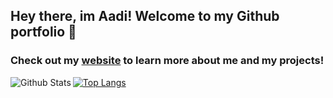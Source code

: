 ## Hey there, im Aadi! Welcome to my Github portfolio 👋

### Check out my [website][website] to learn more about me and my projects!

<img align="left" alt="Github Stats" src="https://github-readme-stats.codestackr.vercel.app/api?username=aadiamazing5&show_icons=true&hide_border=true" />

[![Top Langs](https://github-readme-stats.vercel.app/api/top-langs/?username=aadiamazing5)](https://github.com/anuraghazra/github-readme-stats)

[website]: https://aadiamazing5.github.io/
